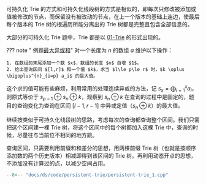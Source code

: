 可持久化 Trie 的方式和可持久化线段树的方式是相似的，即每次只修改被添加或值被修改的节点，而保留没有被改动的节点，在上一个版本的基础上连边，使最后每个版本的 Trie 树的根遍历所能分离出的 Trie 树都是完整且包含全部信息的。

大部分的可持久化 Trie 题中，Trie 都是以 [01-Trie](https://oi-wiki.org/string/trie/#_5) 的形式出现的。

??? note " 例题[最大异或和](https://www.luogu.com.cn/problem/P4735)"
    对一个长度为 $n$ 的数组 $a$ 维护以下操作：
    
    1. 在数组的末尾添加一个数 $x$，数组的长度 $n$ 自增 $1$。
    2. 给出查询区间 $[l,r]$ 和一个值 $k$，求当 $l\le p\le r$ 时，$k \oplus \bigoplus^{n}_{i=p} a_i$ 的最大值。

这个求的值可能有些麻烦，利用常用的处理连续异或的方法，记 $s_x=\bigoplus_{i=1}^x a_i$，则原式等价于 $s_{p-1}\oplus s_n\oplus k$，观察到 $s_n \oplus k$ 在查询的过程中是固定的，题目的查询变化为查询在区间 $[l-1,r-1]$ 中异或定值（$s_n\oplus k$）的最大值。

继续按类似于可持久化线段树的思路，考虑每次的查询都查询整个区间。我们只需把这个区间建一棵 Trie 树，将这个区间中的每个树都加入这棵 Trie 中，查询的时候，尽量往与当前位不相同的地方跳。

查询区间，只需要利用前缀和和差分的思想，用两棵前缀 Trie 树（也就是按顺序添加数的两个历史版本）相减即得到该区间的 Trie 树。再利用动态开点的思想，不添加没有计算过的点，以减少空间占用。

```cpp
--8<-- "docs/ds/code/persistent-trie/persistent-trie_1.cpp"
```

